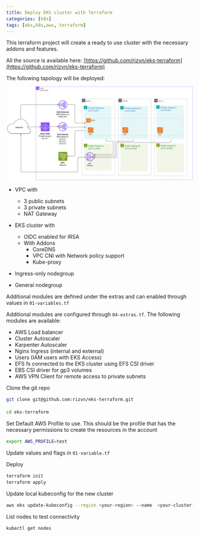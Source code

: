 ```yaml
---
title: Deploy EKS cluster with Terraform
categories: [k8s]
tags: [eks,k8s,aws, terraform]
---
```

This terraform project will create a ready to use cluster with the necessary addons and features.

All the source is available here: [https://github.com/rizvn/eks-terraform](https://github.com/rizvn/eks-terraform)

The following tapology will be deployed:

![alt text](/assets/img/eks-terraform.svg "eks-terraform")

- VPC with 
  - 3 public subnets
  - 3 private subnets
  - NAT Gateway
  

-  EKS cluster with
   - OIDC enabled for IRSA
   - With Addons
     - CoreDNS
     - VPC CNI with Network policy support
     - Kube-proxy

- Ingress-only nodegroup 
- General nodegroup



Additional modules are defined under the extras and can enabled through values in `01-variables.tf`

Additional modules are configured through `04-extras.tf`. The following modules are available:
- AWS Load balancer
- Cluster Autoscaler
- Karpenter Autoscaler
- Nginx Ingress (internal and external)
- Users (IAM users with EKS Access)
- EFS fs connected to the EKS cluster using EFS CSI driver
- EBS CSI driver for gp3 volumes
- AWS VPN Client for remote access to private subnets


Clone the git repo
```bash 
git clone git@github.com:rizvn/eks-terraform.git

cd eks-terraform
```

Set Default AWS Profile to use. This should be the profile that has the necessary permissions to create the resources in the account
```bash
export AWS_PROFILE=test
```

Update values and flags in `01-variable.tf`

Deploy 
```bash
terraform init
terraform apply
```


Update local kubeconfig for the new cluster
```bash
aws eks update-kubeconfig --region <your-region> --name  <your-cluster-name>
```

List nodes to test connectivity
```bash
kubectl get nodes
````
